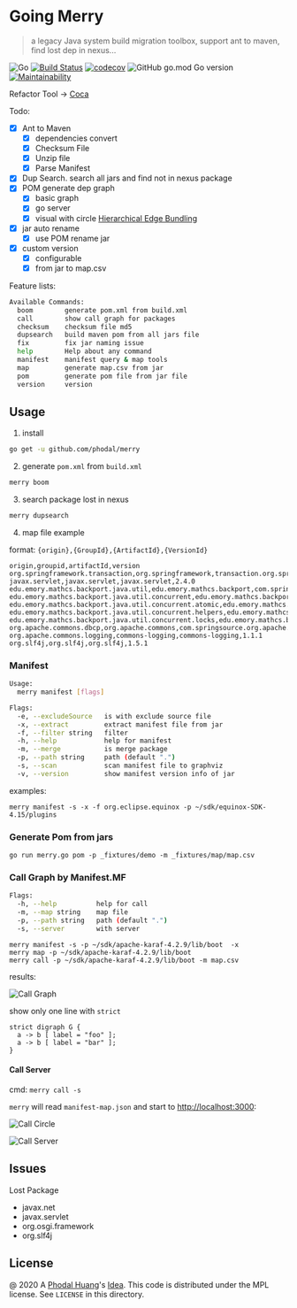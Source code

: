 # Going Merry

> a legacy Java system build migration toolbox, support ant to maven, find lost dep in nexus...

![Go](https://github.com/phodal/merry/workflows/Go/badge.svg)
[![Build Status](https://travis-ci.org/phodal/merry.svg?branch=master)](https://travis-ci.org/phodal/merry)
[![codecov](https://codecov.io/gh/phodal/merry/branch/master/graph/badge.svg)](https://codecov.io/gh/phodal/merry)
![GitHub go.mod Go version](https://img.shields.io/github/go-mod/go-version/phodal/merry)
[![Maintainability](https://api.codeclimate.com/v1/badges/77b3f3f4a2444b33dc16/maintainability)](https://codeclimate.com/github/phodal/merry/maintainability)

Refactor Tool -> [Coca](https://github.com/phodal/coca)

Todo:

 - [x] Ant to Maven
    - [x] dependencies convert
    - [x] Checksum File
    - [x] Unzip file
    - [x] Parse Manifest
 - [x] Dup Search. search all jars and find not in nexus package
 - [x] POM generate dep graph
    - [x] basic graph
    - [x] go server
    - [x] visual with circle [Hierarchical Edge Bundling](https://observablehq.com/@d3/hierarchical-edge-bundling)
 - [x] jar auto rename
   - [x] use POM rename jar
 - [x] custom version
   - [x] configurable
   - [x] from jar to map.csv

Feature lists:

```bash
Available Commands:
  boom        generate pom.xml from build.xml
  call        show call graph for packages
  checksum    checksum file md5
  dupsearch   build maven pom from all jars file
  fix         fix jar naming issue
  help        Help about any command
  manifest    manifest query & map tools
  map         generate map.csv from jar
  pom         generate pom file from jar file
  version     version

```

## Usage

1. install

```bash
go get -u github.com/phodal/merry
```

2. generate `pom.xml` from `build.xml`

```bash
merry boom
```

3. search package lost in nexus

```bash
merry dupsearch
```

4. map file example

format: `{origin},{GroupId},{ArtifactId},{VersionId}`

```
origin,groupid,artifactId,version
org.springframework.transaction,org.springframework,transaction.org.springframework.transaction,2.5.6.SEC01
javax.servlet,javax.servlet,javax.servlet,2.4.0
edu.emory.mathcs.backport.java.util,edu.emory.mathcs.backport,com.springsource.edu.emory.mathcs.backport,3.1.0
edu.emory.mathcs.backport.java.util.concurrent,edu.emory.mathcs.backport,com.springsource.edu.emory.mathcs.backport,3.1.0
edu.emory.mathcs.backport.java.util.concurrent.atomic,edu.emory.mathcs.backport,com.springsource.edu.emory.mathcs.backport,3.1.0
edu.emory.mathcs.backport.java.util.concurrent.helpers,edu.emory.mathcs.backport,com.springsource.edu.emory.mathcs.backport,3.1.0
edu.emory.mathcs.backport.java.util.concurrent.locks,edu.emory.mathcs.backport,com.springsource.edu.emory.mathcs.backport,3.1.0
org.apache.commons.dbcp,org.apache.commons,com.springsource.org.apache.commons.dbcp,1.2.2.osgi
org.apache.commons.logging,commons-logging,commons-logging,1.1.1
org.slf4j,org.slf4j,org.slf4j,1.5.1
```

### Manifest

```bash
Usage:
  merry manifest [flags]

Flags:
  -e, --excludeSource   is with exclude source file
  -x, --extract         extract manifest file from jar
  -f, --filter string   filter
  -h, --help            help for manifest
  -m, --merge           is merge package
  -p, --path string     path (default ".")
  -s, --scan            scan manifest file to graphviz
  -v, --version         show manifest version info of jar
```

examples:

```
merry manifest -s -x -f org.eclipse.equinox -p ~/sdk/equinox-SDK-4.15/plugins
```

### Generate Pom from jars

```
go run merry.go pom -p _fixtures/demo -m _fixtures/map/map.csv
```

### Call Graph by Manifest.MF

```bash
Flags:
  -h, --help          help for call
  -m, --map string    map file
  -p, --path string   path (default ".")
  -s, --server        with server
```


```
merry manifest -s -p ~/sdk/apache-karaf-4.2.9/lib/boot  -x
merry map -p ~/sdk/apache-karaf-4.2.9/lib/boot
merry call -p ~/sdk/apache-karaf-4.2.9/lib/boot -m map.csv
```

results:

![Call Graph](docs/screenshots/call-example-karaf.svg)

show only one line with `strict`

```
strict digraph G {
  a -> b [ label = "foo" ];
  a -> b [ label = "bar" ];
}
```

#### Call Server

cmd: `merry call -s`

`merry` will read `manifest-map.json` and start to [http://localhost:3000](http://localhost:3000):

![Call Circle](docs/screenshots/call-circle.svg)

![Call Server](docs/screenshots/call-server.svg)

## Issues

Lost Package

 - javax.net
 - javax.servlet
 - org.osgi.framework
 - org.slf4j

License
---

@ 2020 A [Phodal Huang](https://www.phodal.com)'s [Idea](http://github.com/phodal/ideas).  This code is distributed under the MPL license. See `LICENSE` in this directory.
